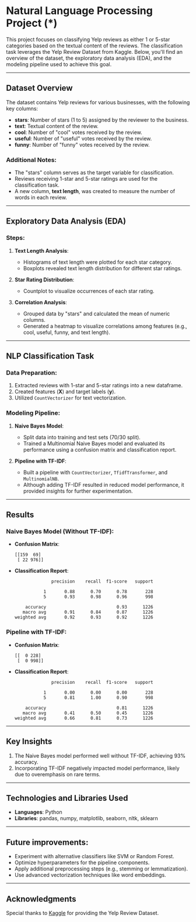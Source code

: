 # Natural Language Processing Project (*)

This project focuses on classifying Yelp reviews as either 1 or 5-star categories based on the textual content of the reviews. The classification task leverages the Yelp Review Dataset from Kaggle. Below, you'll find an overview of the dataset, the exploratory data analysis (EDA), and the modeling pipeline used to achieve this goal.

---

## Dataset Overview
The dataset contains Yelp reviews for various businesses, with the following key columns:

- **stars**: Number of stars (1 to 5) assigned by the reviewer to the business.
- **text**: Textual content of the review.
- **cool**: Number of "cool" votes received by the review.
- **useful**: Number of "useful" votes received by the review.
- **funny**: Number of "funny" votes received by the review.

### Additional Notes:
- The "stars" column serves as the target variable for classification.
- Reviews receiving 1-star and 5-star ratings are used for the classification task.
- A new column, **text length**, was created to measure the number of words in each review.

---

## Exploratory Data Analysis (EDA)

### Steps:
1. **Text Length Analysis**:
   - Histograms of text length were plotted for each star category.
   - Boxplots revealed text length distribution for different star ratings.

2. **Star Rating Distribution**:
   - Countplot to visualize occurrences of each star rating.

3. **Correlation Analysis**:
   - Grouped data by "stars" and calculated the mean of numeric columns.
   - Generated a heatmap to visualize correlations among features (e.g., cool, useful, funny, and text length).

---

## NLP Classification Task

### Data Preparation:
1. Extracted reviews with 1-star and 5-star ratings into a new dataframe.
2. Created features (**X**) and target labels (**y**).
3. Utilized `CountVectorizer` for text vectorization.

### Modeling Pipeline:
1. **Naive Bayes Model**:
   - Split data into training and test sets (70/30 split).
   - Trained a Multinomial Naive Bayes model and evaluated its performance using a confusion matrix and classification report.

2. **Pipeline with TF-IDF**:
   - Built a pipeline with `CountVectorizer`, `TfidfTransformer`, and `MultinomialNB`.
   - Although adding TF-IDF resulted in reduced model performance, it provided insights for further experimentation.

---

## Results

### Naive Bayes Model (Without TF-IDF):
- **Confusion Matrix**:
  ```
  [[159  69]
   [ 22 976]]
  ```
- **Classification Report**:
  ```
                precision    recall  f1-score   support

             1       0.88      0.70      0.78       228
             5       0.93      0.98      0.96       998

      accuracy                           0.93      1226
     macro avg       0.91      0.84      0.87      1226
  weighted avg       0.92      0.93      0.92      1226
  ```

### Pipeline with TF-IDF:
- **Confusion Matrix**:
  ```
  [[  0 228]
   [  0 998]]
  ```
- **Classification Report**:
  ```
                precision    recall  f1-score   support

             1       0.00      0.00      0.00       228
             5       0.81      1.00      0.90       998

      accuracy                           0.81      1226
     macro avg       0.41      0.50      0.45      1226
  weighted avg       0.66      0.81      0.73      1226
  ```

---

## Key Insights
1. The Naive Bayes model performed well without TF-IDF, achieving 93% accuracy.
2. Incorporating TF-IDF negatively impacted model performance, likely due to overemphasis on rare terms.

---

## Technologies and Libraries Used
- **Languages**: Python
- **Libraries**: pandas, numpy, matplotlib, seaborn, nltk, sklearn

---

## Future improvements:

- Experiment with alternative classifiers like SVM or Random Forest.
- Optimize hyperparameters for the pipeline components.
- Apply additional preprocessing steps (e.g., stemming or lemmatization).
- Use advanced vectorization techniques like word embeddings.

---

## Acknowledgments
Special thanks to [Kaggle](https://www.kaggle.com) for providing the Yelp Review Dataset.
